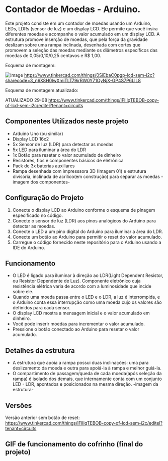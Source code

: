 # Contador de Moedas - Arduino.

Este projeto consiste em um contador de moedas usando um Arduino, LEDs, LDRs (sensor de luz) e um display LCD. Ele permite que você insira diferentes moedas e acompanhe o valor acumulado em um display LCD.
A estrutura promove inserção de moedas, que pela força da gravidade deslizam sobre uma rampa inclinada, desenhada com cortes que promovem a seleção das moedas mediante os diâmetros específicos das moedas de 0,05/0,10/0,25 centavos e R$ 1,00.

Esquema de montagem:

![image](https://github.com/IEEE-RAS/COFRINHO/assets/97792380/5e79e7c3-0970-4d03-8d9c-aa846c30e662)
https://www.tinkercad.com/things/0SiEbaC0pgp-lcd-sem-i2c?sharecode=3_n9X8H0lwXmiTLT79irRW0Y71OyNjX-GP4S7P6LIL8

Esquema de montagem atualizado: 

ATUALIZADO 29-08
https://www.tinkercad.com/things/lFlIIqTEBOB-copy-of-lcd-sem-i2c/editel?tenant=circuits


## Componentes Utilizados neste projeto

- Arduino Uno (ou similar)
- Display LCD 16x2
- 5x Sensor de luz (LDR) para detectar as moedas
- 5x LED para iluminar a área do LDR
- 1x Botão para resetar o valor acumulado de dinheiro
- Resistores, fios e componentes básicos de eletrônica
- Pack de 3x baterias auxiliares
- Rampa desenhada com impresssora 3D (Imagem 01) e estrutura divisória, inclinada de acrílico(em construção) para separar as moedas
  -imagem dos componentes-

## Configuração do Projeto

1. Conecte o display LCD ao Arduino conforme o esquema de pinagem especificado no código.
2. Conecte o sensor de luz (LDR) aos pinos analógicos do Arduino para detectar as moedas.
3. Conecte o LED a um pino digital do Arduino para iluminar a área do LDR.
4. Conecte um botão ao Arduino para permitir o reset do valor acumulado.
5. Carregue o código fornecido neste repositório para o Arduino usando a IDE do Arduino.

## Funcionamento

- O LED é ligado para iluminar à direção ao LDR(Light Dependent Resistor, ou Resistor Dependente de Luz). Componente eletrônico cuja resistência elétrica varia de acordo com a luminosidade que incide sobre ele.
- Quando uma moeda passa entre o LED e o LDR, a luz é interrompida, e o Arduino conta essa interrupção como uma moeda cujo os valores são definidos para cada sensor.
- O display LCD mostra a mensagem inicial e o valor acumulado em dinheiro.
- Você pode inserir moedas para incrementar o valor acumulado.
- Pressione o botão conectado ao Arduino para resetar o valor acumulado.

## Detalhes da estrutura
- A estrutura que apoia a rampa possui duas inclinações: uma para deslizamento da moeda e outra para apoiá-la à rampa e melhor guiá-la.
- O compartimento de passagem/queda de cada moeda(após seleção da rampa) é isolado dos demais, que internamente conta com um conjunto LED - LDR, apontados e posicionados na mesma direção.
 -imagem da estrutura-
  
## Versões

Versão anterior sem botão de reset: https://www.tinkercad.com/things/lFlIIqTEBOB-copy-of-lcd-sem-i2c/editel?tenant=circuits

## GIF de funcionamento do cofrinho (final do projeto)

